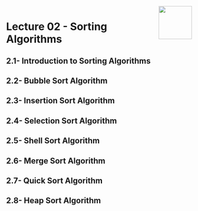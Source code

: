 <img align="right" width="90" height="90" src="https://github.com/cs-MohamedAyman/Computer-Science-Textbooks/blob/master/logos/algorithms.jpg">

# Lecture 02 - Sorting Algorithms
## 2.1- Introduction to Sorting Algorithms
## 2.2- Bubble Sort Algorithm
## 2.3- Insertion Sort Algorithm
## 2.4- Selection Sort Algorithm
## 2.5- Shell Sort Algorithm
## 2.6- Merge Sort Algorithm
## 2.7- Quick Sort Algorithm
## 2.8- Heap Sort Algorithm
